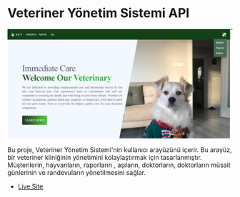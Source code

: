 # Veteriner Yönetim Sistemi API

![home.png](./src/assets/Home.png)

Bu proje, Veteriner Yönetim Sistemi'nin kullanıcı arayüzünü içerir. Bu arayüz, bir veteriner kliniğinin yönetimini kolaylaştırmak için tasarlanmıştır. Müşterilerin, hayvanların, raporların , aşıların, doktorların, doktorların müsait günlerinin ve randevuların yönetilmesini sağlar.

- [Live Site](https://effulgent-basbousa-114497.netlify.app)
